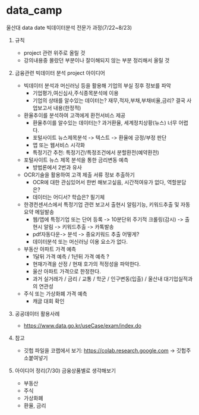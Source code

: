 # data_camp
울산대 data date 빅데이터분석 전문가 과정(7/22~8/23)
1. 규칙
    - project 관련 위주로 올릴 것
    - 강의내용중 몰랐던 부분이나 잘이해되지 않는 부분 정리해서 올릴 것

2. 금융관련 빅데이터 분석 project 아이디어
    - 빅데이터 분석과 머신러닝 등을 활용해 기업의 부실 징후 정보를 파악 
        - 기업평가,여신심사,주식종목분석에 이용
        - 기업의 상태를 알수있는 데이터는? 재무,적자,부채,부채비율,금리? 결국 사업보고서 내용(한정적)
    - 환율추이를 분석하여 고객에게 환전서비스 제공 
        - 환율추이를 알수있는 데이터는? 과거환율, 세계정치상황(뉴스) 너무 어렵다.
        - 포털사이트 뉴스제목분석 -> 텍스트 -> 환율에 긍정/부정 판단
        - 앱 또는 웹서비스 시각화
        - 특정기간 추천: 특정기간/특정조건에서 분할환전(예약환전) 
    - 포털사이트 뉴스 제목 분석을 통한 금리변동 예측 
        - 방법론에서 2번과 유사
    - OCR기술을 활용하여 고객 제출 서류 정보 추출하기 
        - OCR에 대한 관심있어서 한번 해보고싶음, 시간적여유가 없다, 역할분담은? 
        - 데이터는 어디서? 학습은? 필기체
    - 한경컨센서스에서 특정기업 관련 보고서 출현시 알림기능, 키워드추출 및 자동요약 메일발송
        - 웹/앱에 특정기업 또는 단어 등록 -> 10분단위 주기적 크롤링(감시) -> 출현시 알림 -> 키워드추출 -> 카톡발송
        - pdf자동다운-> 분석 -> 중요키워드 추출 어떻게?
        - 데이터분석 또는 머신러닝 이용 요소가 없다.
    - 부동산 아파트 가격 예측
        - 1달뒤 가격 예측 / 1년뒤 가격 예측 ?
        - 현재가격을 산정 / 현재 호가의 적정성을 파악한다.
        - 울산 아파트 가격으로 한정한다.
        - 과거 실거래가 / 금리 / 교통 / 학군 / 인구변동(입출) / 울산내 대기업실적과의 연관성  
    - 주식 또는 가상화폐 가격 예측
        - 캐글 대회 확인

3. 공공데이터 활용사례
    - https://www.data.go.kr/useCase/exam/index.do

4. 참고
    - 깃헙 파일을 코랩에서 보기: https://colab.research.google.com -> 깃헙주소붙여넣기

5. 아이디어 정리(7/30)
금융상품별로 생각해보기
    - 부동산
    - 주식
    - 가상화폐
    - 환율, 금리

    
    
